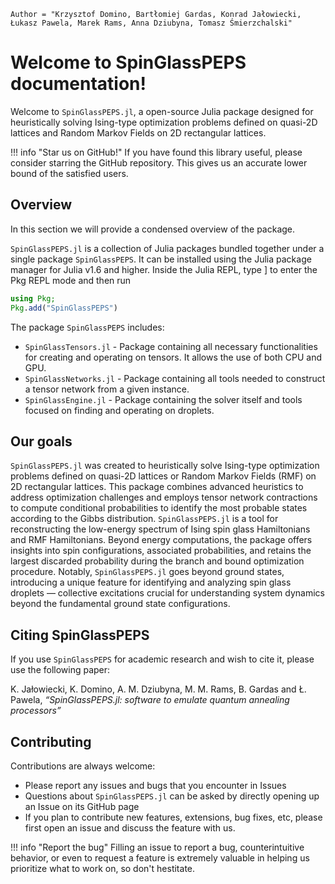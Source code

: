 ```@meta
Author = "Krzysztof Domino, Bartłomiej Gardas, Konrad Jałowiecki, Łukasz Pawela, Marek Rams, Anna Dziubyna, Tomasz Śmierzchalski"
```

# Welcome to SpinGlassPEPS documentation!

Welcome to `SpinGlassPEPS.jl`, a open-source Julia package designed for heuristically solving Ising-type optimization problems defined on quasi-2D lattices and Random Markov Fields on 2D rectangular lattices.

!!! info "Star us on GitHub!" 
    If you have found this library useful, please consider starring the GitHub repository. This gives us an accurate lower bound of the satisfied users.


## Overview
In this section we will provide a condensed overview of the package.

`SpinGlassPEPS.jl` is a collection of Julia packages bundled together under a single package `SpinGlassPEPS`. It can be installed using the Julia package manager for Julia v1.6 and higher. Inside the Julia REPL, type ] to enter the Pkg REPL mode and then run
```julia
using Pkg; 
Pkg.add("SpinGlassPEPS")
```
The package `SpinGlassPEPS` includes:
* `SpinGlassTensors.jl` - Package containing all necessary functionalities for creating and operating on tensors. It allows the use of both CPU and GPU.
* `SpinGlassNetworks.jl` - Package containing all tools needed to construct a tensor network from a given instance.
* `SpinGlassEngine.jl` - Package containing the solver itself and tools focused on finding and operating on droplets. 


## Our goals

`SpinGlassPEPS.jl` was created to heuristically solve Ising-type optimization problems defined on quasi-2D lattices or Random Markov Fields (RMF) on 2D rectangular lattices. This package combines advanced heuristics to address optimization challenges and employs tensor network contractions to compute conditional probabilities to identify the most probable states according to the Gibbs distribution. `SpinGlassPEPS.jl` is a tool for reconstructing the low-energy spectrum of Ising spin glass Hamiltonians and RMF Hamiltonians. Beyond energy computations, the package offers insights into spin configurations, associated probabilities, and retains the largest discarded probability during the branch and bound optimization procedure. Notably, `SpinGlassPEPS.jl` goes beyond ground states, introducing a unique feature for identifying and analyzing spin glass droplets — collective excitations crucial for understanding system dynamics beyond the fundamental ground state configurations. 


## Citing SpinGlassPEPS
If you use `SpinGlassPEPS` for academic research and wish to cite it, please use the following paper:

K. Jałowiecki, K. Domino, A. M. Dziubyna, M. M. Rams, B. Gardas and Ł. Pawela, *“SpinGlassPEPS.jl: software to emulate quantum annealing processors”*

## Contributing
Contributions are always welcome:
* Please report any issues and bugs that you encounter in Issues
* Questions about `SpinGlassPEPS.jl` can be asked by directly opening up an Issue on its GitHub page
* If you plan to contribute new features, extensions, bug fixes, etc, please first open an issue and discuss the feature with us.

!!! info "Report the bug" 
    Filling an issue to report a bug, counterintuitive behavior, or even to request a feature is extremely valuable in helping us prioritize what to work on, so don't hestitate.


